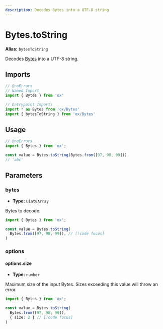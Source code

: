 ```yaml
---
description: Decodes Bytes into a UTF-8 string
---
```


# Bytes.toString

**Alias:** `bytesToString`

Decodes [Bytes](/api/bytes) into a UTF-8 string.

## Imports

```ts twoslash
// @noErrors
// Named Import 
import { Bytes } from 'ox'

// Entrypoint Imports
import * as Bytes from 'ox/Bytes'
import { bytesToString } from 'ox/Bytes'
```

## Usage

```ts twoslash
// @noErrors
import { Bytes } from 'ox';

const value = Bytes.toString(Bytes.from([97, 98, 99]))
// 'abc'
```

## Parameters

### bytes

- **Type:** `Uint8Array`

Bytes to decode.

```ts twoslash
import { Bytes } from 'ox';

const value = Bytes.toString(
  Bytes.from([97, 98, 99]), // [!code focus]
)
```

### options

#### options.size

- **Type:** `number`

Maximum size of the input Bytes. Sizes exceeding this value will throw an error.

```ts twoslash
import { Bytes } from 'ox';

const value = Bytes.toString(
  Bytes.from([97, 98, 99]), 
  { size: 2 } // [!code focus]
)
```
